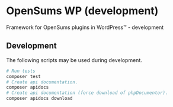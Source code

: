 # OpenSums WP (development)

Framework for OpenSums plugins in WordPress™ - development 

## Development

The following scripts may be used during development.
```bash
# Run tests
composer test
# Create api documentation.
composer apidocs
# Create api documentation (force download of phpDocumentor).
composer apidocs download
```
